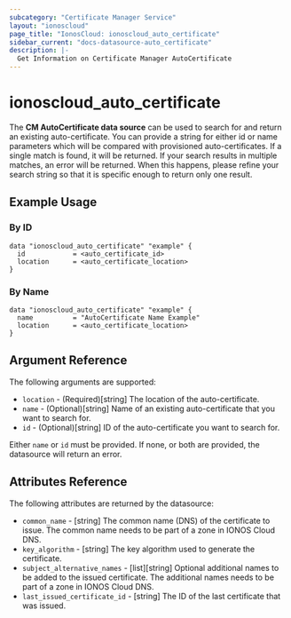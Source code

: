 ```yaml
---
subcategory: "Certificate Manager Service"
layout: "ionoscloud"
page_title: "IonosCloud: ionoscloud_auto_certificate"
sidebar_current: "docs-datasource-auto_certificate"
description: |-
  Get Information on Certificate Manager AutoCertificate
---
```


# ionoscloud_auto_certificate

The **CM AutoCertificate data source** can be used to search for and return an existing auto-certificate.
You can provide a string for either id or name parameters which will be compared with provisioned auto-certificates.
If a single match is found, it will be returned. If your search results in multiple matches, an error will be returned.
When this happens, please refine your search string so that it is specific enough to return only one result.

## Example Usage

### By ID
```hcl
data "ionoscloud_auto_certificate" "example" {
  id			= <auto_certificate_id>
  location      = <auto_certificate_location>
}
```

### By Name
```hcl
data "ionoscloud_auto_certificate" "example" {
  name			= "AutoCertificate Name Example"
  location      = <auto_certificate_location>
}
```

## Argument Reference

The following arguments are supported:

* `location` - (Required)[string] The location of the auto-certificate.
* `name` - (Optional)[string] Name of an existing auto-certificate that you want to search for.
* `id` - (Optional)[string] ID of the auto-certificate you want to search for.

Either `name` or `id` must be provided. If none, or both are provided, the datasource will return an error.

## Attributes Reference

The following attributes are returned by the datasource:

* `common_name` - [string] The common name (DNS) of the certificate to issue. The common name needs to be part of a zone in IONOS Cloud DNS.
* `key_algorithm` - [string] The key algorithm used to generate the certificate.
* `subject_alternative_names` - [list][string] Optional additional names to be added to the issued certificate. The additional names needs to be part of a zone in IONOS Cloud DNS.
* `last_issued_certificate_id` - [string] The ID of the last certificate that was issued.